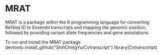 # MRAT
MRAT is a package within the R programming language for converting RefSeq ID to   Ensembl transcripts and mapping the genomic position, followed by providing variant allele   frequencies and gene annotations.

To run and install the MRAT package
devtools::install_github("ShihChingYu/Cvtranscript")
library(Cvtransctript)
